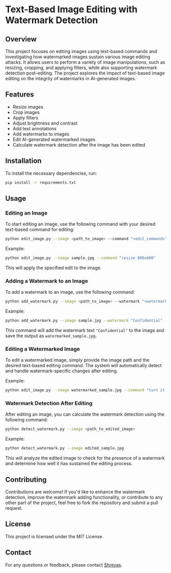 # Text-Based Image Editing with Watermark Detection

## Overview

This project focuses on editing images using text-based commands and investigating how watermarked images sustain various image editing attacks. It allows users to perform a variety of image manipulations, such as resizing, cropping, and applying filters, while also supporting watermark detection post-editing. The project explores the impact of text-based image editing on the integrity of watermarks in AI-generated images.

## Features
- Resize images
- Crop images
- Apply filters
- Adjust brightness and contrast
- Add text annotations
- Add watermarks to images
- Edit AI-generated watermarked images
- Calculate watermark detection after the image has been edited

## Installation

To install the necessary dependencies, run:

```bash
pip install -r requirements.txt
```

## Usage

### Editing an Image

To start editing an image, use the following command with your desired text-based command for editing:

```bash
python edit_image.py --image <path_to_image> --command "<edit_command>"
```

Example:

```bash
python edit_image.py --image sample.jpg --command "resize 800x600"
```

This will apply the specified edit to the image.

### Adding a Watermark to an Image

To add a watermark to an image, use the following command:

```bash
python add_watermark.py --image <path_to_image> --watermark "<watermark_text>" --output <output_image_path>
```

Example:

```bash
python add_watermark.py --image sample.jpg --watermark "Confidential" --output watermarked_sample.jpg
```

This command will add the watermark text `"Confidential"` to the image and save the output as `watermarked_sample.jpg`.

### Editing a Watermarked Image

To edit a watermarked image, simply provide the image path and the desired text-based editing command. The system will automatically detect and handle watermark-specific changes after editing.

Example:

```bash
python edit_image.py --image watermarked_sample.jpg --command "turn it into an anime"
```

### Watermark Detection After Editing

After editing an image, you can calculate the watermark detection using the following command:

```bash
python detect_watermark.py --image <path_to_edited_image>
```

Example:

```bash
python detect_watermark.py --image edited_sample.jpg
```

This will analyze the edited image to check for the presence of a watermark and determine how well it has sustained the editing process.

## Contributing

Contributions are welcome! If you'd like to enhance the watermark detection, improve the watermark adding functionality, or contribute to any other part of the project, feel free to fork the repository and submit a pull request.

## License

This project is licensed under the MIT License.

## Contact

For any questions or feedback, please contact [Shreyas](mailto:shreyasrd31@gmail.com).
